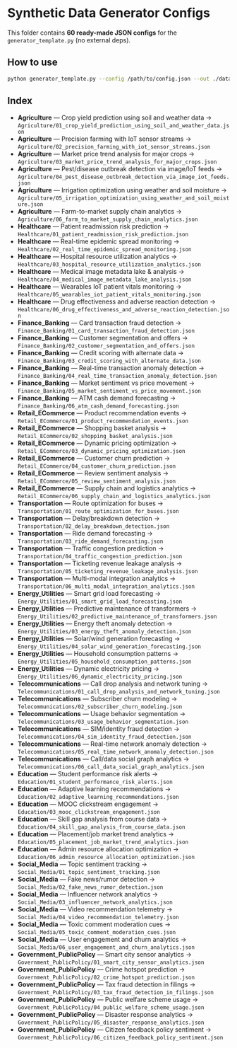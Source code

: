 # Synthetic Data Generator Configs

This folder contains **60 ready-made JSON configs** for the `generator_template.py` (no external deps).

## How to use
```bash
python generator_template.py --config /path/to/config.json --out ./data.csv --n 500000 --format csv --seed 123 --gzip
```

## Index
- **Agriculture** — Crop yield prediction using soil and weather data → `Agriculture/01_crop_yield_prediction_using_soil_and_weather_data.json`
- **Agriculture** — Precision farming with IoT sensor streams → `Agriculture/02_precision_farming_with_iot_sensor_streams.json`
- **Agriculture** — Market price trend analysis for major crops → `Agriculture/03_market_price_trend_analysis_for_major_crops.json`
- **Agriculture** — Pest/disease outbreak detection via image/IoT feeds → `Agriculture/04_pest_disease_outbreak_detection_via_image_iot_feeds.json`
- **Agriculture** — Irrigation optimization using weather and soil moisture → `Agriculture/05_irrigation_optimization_using_weather_and_soil_moisture.json`
- **Agriculture** — Farm-to-market supply chain analytics → `Agriculture/06_farm_to_market_supply_chain_analytics.json`
- **Healthcare** — Patient readmission risk prediction → `Healthcare/01_patient_readmission_risk_prediction.json`
- **Healthcare** — Real-time epidemic spread monitoring → `Healthcare/02_real_time_epidemic_spread_monitoring.json`
- **Healthcare** — Hospital resource utilization analytics → `Healthcare/03_hospital_resource_utilization_analytics.json`
- **Healthcare** — Medical image metadata lake & analysis → `Healthcare/04_medical_image_metadata_lake_analysis.json`
- **Healthcare** — Wearables IoT patient vitals monitoring → `Healthcare/05_wearables_iot_patient_vitals_monitoring.json`
- **Healthcare** — Drug effectiveness and adverse reaction detection → `Healthcare/06_drug_effectiveness_and_adverse_reaction_detection.json`
- **Finance_Banking** — Card transaction fraud detection → `Finance_Banking/01_card_transaction_fraud_detection.json`
- **Finance_Banking** — Customer segmentation and offers → `Finance_Banking/02_customer_segmentation_and_offers.json`
- **Finance_Banking** — Credit scoring with alternate data → `Finance_Banking/03_credit_scoring_with_alternate_data.json`
- **Finance_Banking** — Real-time transaction anomaly detection → `Finance_Banking/04_real_time_transaction_anomaly_detection.json`
- **Finance_Banking** — Market sentiment vs price movement → `Finance_Banking/05_market_sentiment_vs_price_movement.json`
- **Finance_Banking** — ATM cash demand forecasting → `Finance_Banking/06_atm_cash_demand_forecasting.json`
- **Retail_ECommerce** — Product recommendation events → `Retail_ECommerce/01_product_recommendation_events.json`
- **Retail_ECommerce** — Shopping basket analysis → `Retail_ECommerce/02_shopping_basket_analysis.json`
- **Retail_ECommerce** — Dynamic pricing optimization → `Retail_ECommerce/03_dynamic_pricing_optimization.json`
- **Retail_ECommerce** — Customer churn prediction → `Retail_ECommerce/04_customer_churn_prediction.json`
- **Retail_ECommerce** — Review sentiment analysis → `Retail_ECommerce/05_review_sentiment_analysis.json`
- **Retail_ECommerce** — Supply chain and logistics analytics → `Retail_ECommerce/06_supply_chain_and_logistics_analytics.json`
- **Transportation** — Route optimization for buses → `Transportation/01_route_optimization_for_buses.json`
- **Transportation** — Delay/breakdown detection → `Transportation/02_delay_breakdown_detection.json`
- **Transportation** — Ride demand forecasting → `Transportation/03_ride_demand_forecasting.json`
- **Transportation** — Traffic congestion prediction → `Transportation/04_traffic_congestion_prediction.json`
- **Transportation** — Ticketing revenue leakage analysis → `Transportation/05_ticketing_revenue_leakage_analysis.json`
- **Transportation** — Multi-modal integration analytics → `Transportation/06_multi_modal_integration_analytics.json`
- **Energy_Utilities** — Smart grid load forecasting → `Energy_Utilities/01_smart_grid_load_forecasting.json`
- **Energy_Utilities** — Predictive maintenance of transformers → `Energy_Utilities/02_predictive_maintenance_of_transformers.json`
- **Energy_Utilities** — Energy theft anomaly detection → `Energy_Utilities/03_energy_theft_anomaly_detection.json`
- **Energy_Utilities** — Solar/wind generation forecasting → `Energy_Utilities/04_solar_wind_generation_forecasting.json`
- **Energy_Utilities** — Household consumption patterns → `Energy_Utilities/05_household_consumption_patterns.json`
- **Energy_Utilities** — Dynamic electricity pricing → `Energy_Utilities/06_dynamic_electricity_pricing.json`
- **Telecommunications** — Call drop analysis and network tuning → `Telecommunications/01_call_drop_analysis_and_network_tuning.json`
- **Telecommunications** — Subscriber churn modeling → `Telecommunications/02_subscriber_churn_modeling.json`
- **Telecommunications** — Usage behavior segmentation → `Telecommunications/03_usage_behavior_segmentation.json`
- **Telecommunications** — SIM/identity fraud detection → `Telecommunications/04_sim_identity_fraud_detection.json`
- **Telecommunications** — Real-time network anomaly detection → `Telecommunications/05_real_time_network_anomaly_detection.json`
- **Telecommunications** — Call/data social graph analytics → `Telecommunications/06_call_data_social_graph_analytics.json`
- **Education** — Student performance risk alerts → `Education/01_student_performance_risk_alerts.json`
- **Education** — Adaptive learning recommendations → `Education/02_adaptive_learning_recommendations.json`
- **Education** — MOOC clickstream engagement → `Education/03_mooc_clickstream_engagement.json`
- **Education** — Skill gap analysis from course data → `Education/04_skill_gap_analysis_from_course_data.json`
- **Education** — Placement/job market trend analytics → `Education/05_placement_job_market_trend_analytics.json`
- **Education** — Admin resource allocation optimization → `Education/06_admin_resource_allocation_optimization.json`
- **Social_Media** — Topic sentiment tracking → `Social_Media/01_topic_sentiment_tracking.json`
- **Social_Media** — Fake news/rumor detection → `Social_Media/02_fake_news_rumor_detection.json`
- **Social_Media** — Influencer network analytics → `Social_Media/03_influencer_network_analytics.json`
- **Social_Media** — Video recommendation telemetry → `Social_Media/04_video_recommendation_telemetry.json`
- **Social_Media** — Toxic comment moderation cues → `Social_Media/05_toxic_comment_moderation_cues.json`
- **Social_Media** — User engagement and churn analytics → `Social_Media/06_user_engagement_and_churn_analytics.json`
- **Government_PublicPolicy** — Smart city sensor analytics → `Government_PublicPolicy/01_smart_city_sensor_analytics.json`
- **Government_PublicPolicy** — Crime hotspot prediction → `Government_PublicPolicy/02_crime_hotspot_prediction.json`
- **Government_PublicPolicy** — Tax fraud detection in filings → `Government_PublicPolicy/03_tax_fraud_detection_in_filings.json`
- **Government_PublicPolicy** — Public welfare scheme usage → `Government_PublicPolicy/04_public_welfare_scheme_usage.json`
- **Government_PublicPolicy** — Disaster response analytics → `Government_PublicPolicy/05_disaster_response_analytics.json`
- **Government_PublicPolicy** — Citizen feedback policy sentiment → `Government_PublicPolicy/06_citizen_feedback_policy_sentiment.json`
